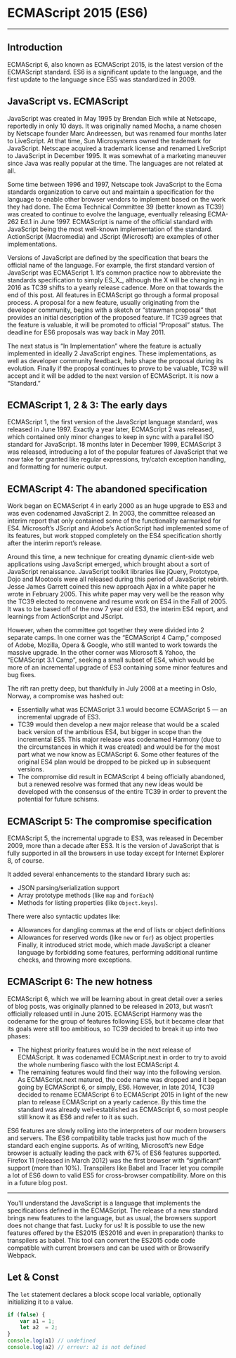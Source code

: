 # ECMAScript 2015 (ES6)
---
## Introduction

ECMAScript 6, also known as ECMAScript 2015, is the latest version of the ECMAScript standard. ES6 is a significant update to the language, and the first update to the language since ES5 was standardized in 2009.

## JavaScript vs. ECMAScript
JavaScript was created in May 1995 by Brendan Eich while at Netscape, reportedly in only 10 days. It was originally named Mocha, a name chosen by Netscape founder Marc Andreessen, but was renamed four months later to LiveScript. At that time, Sun Microsystems owned the trademark for JavaScript. Netscape acquired a trademark license and renamed LiveScript to JavaScript in December 1995. It was somewhat of a marketing maneuver since Java was really popular at the time. The languages are not related at all.

Some time between 1996 and 1997, Netscape took JavaScript to the Ecma standards organization to carve out and maintain a specification for the language to enable other browser vendors to implement based on the work they had done. The Ecma Technical Committee 39 (better known as TC39) was created to continue to evolve the language, eventually releasing ECMA-262 Ed.1 in June 1997. ECMAScript is name of the official standard with JavaScript being the most well-known implementation of the standard. ActionScript (Macromedia) and JScript (Microsoft) are examples of other implementations.

Versions of JavaScript are defined by the specification that bears the official name of the language. For example, the first standard version of JavaScript was ECMAScript 1. It’s common practice now to abbreviate the standards specification to simply ES_X_, although the X will be changing in 2016 as TC39 shifts to a yearly release cadence. More on that towards the end of this post. All features in ECMAScript go through a formal proposal process. A proposal for a new feature, usually originating from the developer community, begins with a sketch or “strawman proposal” that provides an initial description of the proposed feature. If TC39 agrees that the feature is valuable, it will be promoted to official “Proposal” status. The deadline for ES6 proposals was way back in May 2011.

The next status is “In Implementation” where the feature is actually implemented in ideally 2 JavaScript engines. These implementations, as well as developer community feedback, help shape the proposal during its evolution. Finally if the proposal continues to prove to be valuable, TC39 will accept and it will be added to the next version of ECMAScript. It is now a “Standard.”

## ECMAScript 1, 2 & 3: The early days

ECMAScript 1, the first version of the JavaScript language standard, was released in June 1997. Exactly a year later, ECMAScript 2 was released, which contained only minor changes to keep in sync with a parallel ISO standard for JavaScript. 18 months later in December 1999, ECMAScript 3 was released, introducing a lot of the popular features of JavaScript that we now take for granted like regular expressions, try/catch exception handling, and formatting for numeric output.
## ECMAScript 4: The abandoned specification

Work began on ECMAScript 4 in early 2000 as an huge upgrade to ES3 and was even codenamed JavaScript 2. In 2003, the committee released an interim report that only contained some of the functionality earmarked for ES4. Microsoft’s JScript and Adobe’s ActionScript had implemented some of its features, but work stopped completely on the ES4 specification shortly after the interim report’s release.

Around this time, a new technique for creating dynamic client-side web applications using JavaScript emerged, which brought about a sort of JavaScript renaissance. JavaScript toolkit libraries like jQuery, Prototype, Dojo and Mootools were all released during this period of JavaScript rebirth. Jesse James Garrett coined this new approach Ajax in a white paper he wrote in February 2005. This white paper may very well be the reason why the TC39 elected to reconvene and resume work on ES4 in the Fall of 2005. It was to be based off of the now 7 year old ES3, the interim ES4 report, and learnings from ActionScript and JScript.

However, when the committee got together they were divided into 2 separate camps. In one corner was the “ECMAScript 4 Camp,” composed of Adobe, Mozilla, Opera & Google, who still wanted to work towards the massive upgrade. In the other corner was Microsoft & Yahoo, the “ECMAScript 3.1 Camp”, seeking a small subset of ES4, which would be more of an incremental upgrade of ES3 containing some minor features and bug fixes.

The rift ran pretty deep, but thankfully in July 2008 at a meeting in Oslo, Norway, a compromise was hashed out:

- Essentially what was ECMAScript 3.1 would become ECMAScript 5 — an incremental upgrade of ES3.
- TC39 would then develop a new major release that would be a scaled back version of the ambitious ES4, but bigger in scope than the incremental ES5. This major release was codenamed Harmony (due to the circumstances in which it was created) and would be for the most part what we now know as ECMAScript 6.
Some other features of the original ES4 plan would be dropped to be picked up in subsequent versions.
- The compromise did result in ECMAScript 4 being officially abandoned, but a renewed resolve was formed that any new ideas would be developed with the consensus of the entire TC39 in order to prevent the potential for future schisms.

## ECMAScript 5: The compromise specification

ECMAScript 5, the incremental upgrade to ES3, was released in December 2009, more than a decade after ES3. It is the version of JavaScript that is fully supported in all the browsers in use today except for Internet Explorer 8, of course.

It added several enhancements to the standard library such as:

- JSON parsing/serialization support
- Array prototype methods (like `map` and `forEach`)
- Methods for listing properties (like `Object.keys`).

There were also syntactic updates like:

- Allowances for dangling commas at the end of lists or object definitions
- Allowances for reserved words (like `new` or `for`) as object properties
Finally, it introduced strict mode, which made JavaScript a cleaner language by forbidding some features, performing additional runtime checks, and throwing more exceptions.

## ECMAScript 6: The new hotness

ECMAScript 6, which we will be learning about in great detail over a series of blog posts, was originally planned to be released in 2013, but wasn’t officially released until in June 2015. ECMAScript Harmony was the codename for the group of features following ES5, but it became clear that its goals were still too ambitious, so TC39 decided to break it up into two phases:

- The highest priority features would be in the next release of ECMAScript. It was codenamed ECMAScript.next in order to try to avoid the whole numbering fiasco with the lost ECMAScript 4.
- The remaining features would find their way into the following version.
As ECMAScript.next matured, the code name was dropped and it began going by ECMAScript 6, or simply, ES6. However, in late 2014, TC39 decided to rename ECMAScript 6 to ECMAScript 2015 in light of the new plan to release ECMAScript on a yearly cadence. By this time the standard was already well-established as ECMAScript 6, so most people still know it as ES6 and refer to it as such.

ES6 features are slowly rolling into the interpreters of our modern browsers and servers. The ES6 compatibility table tracks just how much of the standard each engine supports. As of writing, Microsoft’s new Edge browser is actually leading the pack with 67% of ES6 features supported. Firefox 11 (released in March 2012) was the first browser with “significant” support (more than 10%). Transpilers like Babel and Tracer let you compile a lot of ES6 down to valid ES5 for cross-browser compatibility. More on this in a future blog post.

---
You'll understand the JavaScript is a language that implements the specifications defined in the ECMAScript. The release of a new standard brings new features to the language, but as usual, the browsers support does not change that fast. Lucky for us! It is possible to use the new features offered by the ES2015 (ES2016 and even in preparation) thanks to transpilers as babel. This tool can convert the ES2015 code code compatible with current browsers and can be used with or Browserify Webpack.

## Let & Const

The `let` statement declares a block scope local variable, optionally initializing it to a value.

```javascript
if (false) {
    var a1 = 1; 
    let a2  = 2; 
}
console.log(a1) // undefined
console.log(a2) // erreur: a2 is not defined
```

